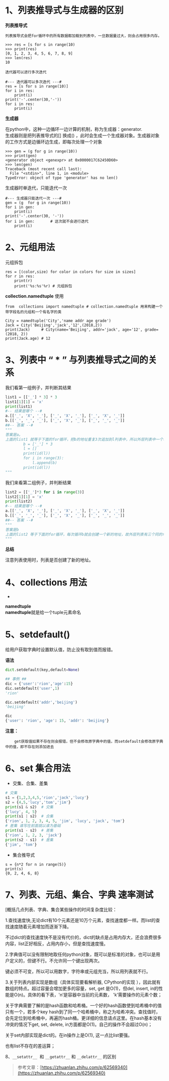 
# 1、列表推导式与生成器的区别

**列表推导式**

	列表推导式会把for循环中的所有数据都加载到列表中，一旦数据量过大，则会占用很多内存。

```
>>> res = [s for s in range(10)
>>> print(res)
[0, 1, 2, 3, 4, 5, 6, 7, 8, 9]
>>> len(res)
10
```

	迭代器可以进行多次迭代

```
#--- 迭代器可以多次迭代 ---#
res = [s for s in range(10)]
for i in res:
    print(i)
print('-'.center(30,'-'))
for i in res:
    print(i)
```

**生成器**

在python中，这种一边循环一边计算的机制，称为生成器：generator.<br />
生成器则是把列表推导式的[] 换成() ，此时会生成一个生成器对象。生成器对象的工作方式是边循环边生成，即每次处理一个对象

```
>>> gen = (g for g in range(10))
>>> print(gen)
<generator object <genexpr> at 0x0000017C62450D60>
>>> len(gen)
Traceback (most recent call last):
  File "<stdin>", line 1, in <module>
TypeError: object of type 'generator' has no len()
```

生成器时单迭代，只能迭代一次

```
#--- 生成器只能迭代一次 ---#
gen = (g  for g in range(10))
for i in gen:
    print(i)
print('-'.center(30, '-'))
for i in gen:       # 这次就不会进行迭代
    print(i)
```


# 2、元组用法

元组拆包

```
res = [(color,size) for color in colors for size in sizes]
for r in res:
    print(r) 
    print('%s:%s'%r) # 元组拆包
```

**collection.namedtuple** 使用

```
from  collections import namedtuple # collection.namedtuple 用来构建一个带字段名的元组和一个有名字的类

City = namedtuple('City','name addr age grade')
Jack = City('Beijing','jack','12',(2018,2))
print(Jack)		# City(name='Beijing', addr='jack', age='12', grade=(2018, 2))
print(Jack.age) # 12
```


# 3、列表中 “ * ” 与列表推导式之间的关系

我们看第一组例子，并判断其结果

```python
list1 = [['_'] * 3] * 3
list1[1][1] = 'x'
print(list1)
#-- 结果是哪个 --#
a.[['_', 'X', '_'], ['_', 'X', '_'], ['_', 'X', '_']]
b.[['_', '_', '_'], ['_', 'X', '_'], ['_', '_', '_']]
##-- 答案 --#
"""
答案是a。
上面的list1 就等于下面的for循环，把b的地址重复3次追加到l列表中，所以外层列表中一个地址指向了三个列表。
        b = ['_'] * 3
        l = []
        print(id(l))
        for i in range(3):
            l.append(b)
        print(id(l))
"""
```

我们来看第二组例子，并判断结果

```python
list2 = [['_']*3 for i in range(3)]
list2[1][1] = 'x'
print(list2)
#-- 结果是哪个 --#
a.[['_', 'X', '_'], ['_', 'X', '_'], ['_', 'X', '_']]
b.[['_', '_', '_'], ['_', 'X', '_'], ['_', '_', '_']]
##-- 答案 --#
"""
答案是b
上面的list2 等于下面的for循环，每次循环b就会创建一个新的地址，故外层列表有三个同的地址。
"""
```

**总结**

注意列表使用时，列表是否创建了新的地址。


# 4、collections 用法

- 
**namedtuple**
<br />**namedtuple**就是给一个tuple元素命名




# 5、setdefault()

给用户获取字典时设置默认值，防止没有取到值而报错。

**语法**

```python
dict.setdefault(key,default=None)

## 事例 ##
dic = {'user':'rion','age':15}
dic.setdefault('user',1)
'rion'

dic.setdefault('addr','beijing')
'beijing'

dic
{'user': 'rion', 'age': 15, 'addr': 'beijing'}
```

**注意：**

		get获取值如果不存在则会报错，但不会修改原字典中的值，而setdefault会修改原字典中的值，即不存在则添加进去


# 6、set 集合用法

- 交集、合集、差集

```python
# 交集
s1 = {1,2,3,4,5,'rion','jack','lucy'}
s2 = {4,5,'lucy','tom','jim'}
print(s1 & s2)  # 交集
{'lucy', 4, 5}
print(s1 | s2)  # 合集
{'rion', 1, 2, 3, 4, 5, 'jim', 'lucy', 'jack', 'tom'}
# 差集 谁写在前面就以谁为基础
print(s1 - s2)  # 差集
{'rion', 1, 2, 3, 'jack'}
print(s2 - s1)  # 差集
{'jim', 'tom'}
```

- 集合推导式

```
s = {n*2 for n in range(5)}
print(s)
{0, 2, 4, 6, 8}
```


# 7、列表、元组、集合、字典 速率测试

[概括几点列表、字典、集合某些操作的时间复杂度比较：

1.查找速度快,无论dict有10个元素还是10万个元素，查找速度都一样。而list的查找速度随着元素增加而逐渐下降。

不过dict的查找速度快不是没有代价的，dict的缺点是占用内存大，还会浪费很多内容，list正好相反，占用内存小，但是查找速度慢。

2.字典值可以没有限制地取任何python对象，既可以是标准的对象，也可以是用户定义的，但键不行。不允许同一个键出现两次。

键必须不可变，所以可以用数字，字符串或元组充当，所以用列表就不行。

3.关于列表内部实现是数组（具体实现要看解析器, CPython的实现 ），因此就有数组的特点。超过容量会增加更多的容量，set, get 是O(1)，但del, insert, in的性能是O(n)。具体的看下表，'n’是容器中当前的元素数， 'k’需要操作的元素个数；

关于字典需要了解的是hash函数和哈希桶。一个好的hash函数使到哈希桶中的值只有一个，若多个key hash到了同一个哈希桶中，称之为哈希冲突。查找值时，会先定位到哈希桶中，再遍历hash桶。更详细的信息请点这里。在hash基本没有冲突的情况下get, set, delete, in方面都是O(1)。自己的操作不会超过O(n)；

关于set内部实现是dict的。在in操作上是O(1), 这一点比list要强。

也有list不存在的差运算；

8、`__setattr__`  和 `__getattr__` 和 `__delattr__` 的区别

> 参考文章：[https://zhuanlan.zhihu.com/p/62569340](https://zhuanlan.zhihu.com/p/62569340)

